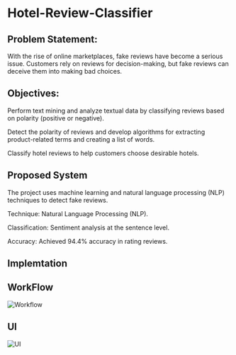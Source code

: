 # Hotel-Review-Classifier

## Problem Statement:
With the rise of online marketplaces, fake reviews have become a serious issue. Customers rely on reviews for decision-making, but fake reviews can deceive them into making bad choices.

## Objectives:
Perform text mining and analyze textual data by classifying reviews based on polarity (positive or negative).

Detect the polarity of reviews and develop algorithms for extracting product-related terms and creating a list of words.

Classify hotel reviews to help customers choose desirable hotels.

## Proposed System

The project uses machine learning and natural language processing (NLP) techniques to detect fake reviews.

Technique: Natural Language Processing (NLP).

Classification: Sentiment analysis at the sentence level.

Accuracy: Achieved 94.4% accuracy in rating reviews.


## Implemtation

## WorkFlow

![Workflow](https://github.com/kevinM01/E-LearningWebsite/assets/78092182/569fe811-1d4c-4bbd-a38f-f0f421adaf4d)

## UI

![UI](https://github.com/kevinM01/E-LearningWebsite/assets/78092182/0ad278b2-ff47-4570-91a5-26e44ae2ebaa)
